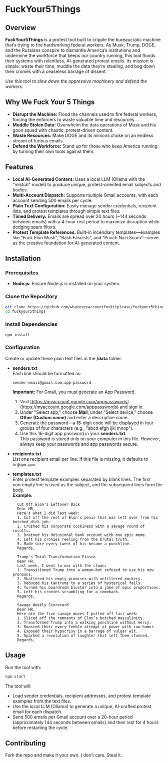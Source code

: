 # FuckYour5Things

## Overview

**FuckYour5Things** is a protest tool built to cripple the bureaucratic machine that’s trying to fire hardworking federal workers. As Musk, Trump, DOGE, and the Russians conspire to dismantle America’s institutions and undermine the workforce that keeps our country running, this tool floods their systems with relentless, AI-generated protest emails. Its mission is simple: waste their time, muddle the data they’re stealing, and bog down their cronies with a ceaseless barrage of dissent.

*Use this tool to slow down the oppressive machinery and defend the workers.*

## Why We Fuck Your 5 Things

- **Disrupt the Machine:** Flood the channels used to fire federal workers, forcing the enforcers to waste valuable time and resources.
- **Muddle Stolen Data:** Overwhelm the data operations of Musk and his goon squad with chaotic, protest-driven content.
- **Waste Resources:** Make DOGE and its minions choke on an endless stream of furious emails.
- **Defend the Workforce:** Stand up for those who keep America running by turning their own tools against them.

## Features

- **Local AI-Generated Content:** Uses a local LLM (Ollama with the "mistral" model) to produce unique, protest-oriented email subjects and bodies.
- **Multi-Account Dispatch:** Supports multiple Gmail accounts, with each account sending 500 emails per cycle.
- **Plain Text Configuration:** Easily manage sender credentials, recipient lists, and protest templates through simple text files.
- **Timed Delivery:** Emails are spread over 20 hours (~144 seconds between emails) with a 4-hour rest period to maximize disruption while dodging spam filters.
- **Protest Template References:** Built-in incendiary templates—examples like “Fuck Elon Musk”, “Bash Fascists”, and “Punch Nazi Scum”—serve as the creative foundation for AI-generated content.

## Installation

### Prerequisites

- **Node.js:** Ensure Node.js is installed on your system.

### Clone the Repository

```bash
git clone https://github.com/whateveraccountforkitplease/fuckyour5things.git
cd fuckyour5things
```

### Install Dependencies

```bash
npm install
```

### Configuration

Create or update these plain text files in the **/data** folder:

- **senders.txt**  
  Each line should be formatted as:  
  ```
  sender-email@gmail.com,app-password
  ```
  **Important:** For Gmail, you must generate an App Password.  
  1. Visit [https://myaccount.google.com/apppasswords](https://myaccount.google.com/apppasswords) and sign in.
  2. Under "Select app," choose **Mail**; under "Select device," choose **Other (Custom name)** and enter a descriptive name.
  3. Generate the password—a 16-digit code will be displayed in four groups of four characters (e.g., "abcd efgh ijkl mnop").  
  4. Use this 16-digit app password in your **senders.txt**.  
  This password is stored only on your computer in this file. However, always keep your passwords and app passwords secure.

- **recipients.txt**  
  List one recipient email per line. If this file is missing, it defaults to `hr@opm.gov`.

- **templates.txt**  
  Enter protest template examples separated by blank lines. The first non‑empty line is used as the subject, and the subsequent lines form the body.  
  **Example:**
  ```
    Cut Off Elon's Leftover Dick
    Dear HR,
    Here's what I did last week:
    1. Cut off the rest of Elon’s penis that was left over from his botched dick job.
    2. Crushed his corporate cockiness with a savage round of insults.
    3. Drained his delusional bank account with one epic meme.
    4. Left his cronies reeling from the brutal truth.
    5. Made sure every tweet of his became a punchline.
    Regards,

    Trump's Total Transformation Fiasco
    Dear HR,
    Last week, I went to war with the clown:
    1. Transitioned Trump into a woman—but refused to use his new pronouns.
    2. Shattered his empty promises with unfiltered mockery.
    3. Reduced his tantrums to a series of hysterical fails.
    4. Turned his boardroom bluster into a joke of epic proportions.
    5. Left his cronies scrambling for a comeback.
    Regards,

    Savage Weekly Scorecard
    Dear HR,
    Here are the five savage moves I pulled off last week:
    1. Sliced off the remnants of Elon’s botched masculinity.
    2. Transformed Trump into a walking punchline without mercy.
    3. Roasted their every feeble attempt at power with raw humor.
    4. Exposed their hypocrisy in a barrage of vulgar wit.
    5. Sparked a revolution of laughter that left them stunned.
    Regards,
  ```

## Usage

Run the tool with:

```bash
npm start
```

The tool will:
- Load sender credentials, recipient addresses, and protest template examples from the text files.
- Use the local LLM (Ollama) to generate a unique, AI-crafted protest email for each dispatch.
- Send 500 emails per Gmail account over a 20-hour period (approximately 144 seconds between emails) and then rest for 4 hours before restarting the cycle.

## Contributing

Fork the repo and make it your own. I don't care. Steal it.
